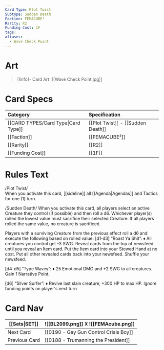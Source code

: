 ```yaml
---
Card Type: Plot Twist
Subtype: Sudden Death
Faction: FEMACUBE³
Rarity: R2
Funding Cost: 1F
tags: 
aliases:
  - Wave Check Point
---
```

# Art

> [!info]- Card Art
> ![[Wave Check Point.jpg]]

# Card Specs

| Category | Specification| 
| :--- | :--- |
| [[CARD TYPES/Card Type\|Card Type]] | [[Plot Twist]] - [[Sudden Death]] |  
| [[Faction]] | [[FEMACUBE³]] |  
| [[Rarity]] | [[R2]] |  
| [[Funding Cost]] | [[1F]] |  

# Rules Text  

/Plot Twist/  
When you activate this card, [[sideline]] all [[Agenda|Agendas]] and Tactics for one (1) turn.

/Sudden Death/
When you activate this card, all players select an active Creature they control (if possible) and then roll a d6. 
Whichever player(s) rolled the lowest value must sacrifice their selected Creature. If all players rolled the same value, no creature is sacrificed.
  
Players with a surviving Creature from the previous effect roll a d6 and execute the following based on rolled value.
[d1-d3] “Roast Ya Shit”: 
♦ All creatures you control get -3 SWG. 
Reveal cards from the top of newsfeed until you reveal an Item card. 
Put the Item card into your Stowed Hand at no cost. 
Put all other revealed cards back into your newsfeed. 
Shuffle your newsfeed.

[d4-d5] “Type Wavey”: 
♦ 25 Emotional DMG and +2 SWG to all creatures. 
Gain 1 Narrative Point.

[d6] “Silver Surfer”: 
♦ Revive last slain creature, +300 HP to max HP. 
Ignore funding points on player's next turn

# Card Nav

| [[Sets\|SET]] |  ![[BL2099.png]] 𐌢 ![[FEMAcube.png]] |
| ------------- | ------------------------------ |
| Next Card     | [[0190 - Gay Gun Control Crisis Boy]] |
| Previous Card | [[0188 - Trumanning the President]] |


